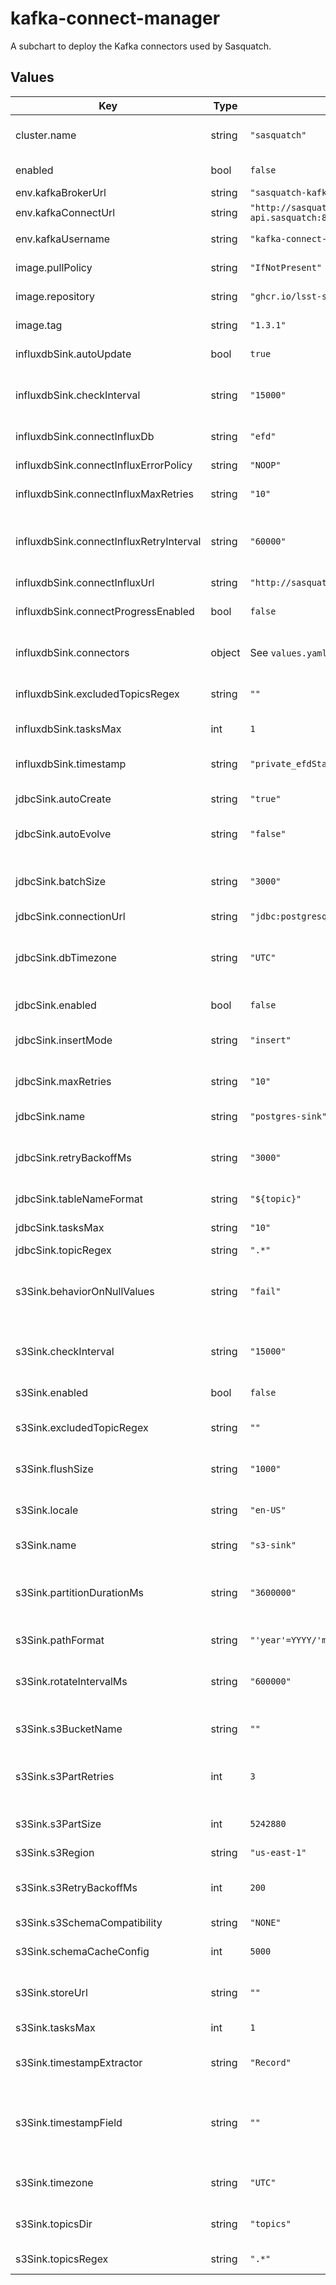 # kafka-connect-manager

A subchart to deploy the Kafka connectors used by Sasquatch.

## Values

| Key | Type | Default | Description |
|-----|------|---------|-------------|
| cluster.name | string | `"sasquatch"` | Name used for the Kafka cluster, and used by Strimzi for many annotations |
| enabled | bool | `false` | Whether to enable Kafka Connect Manager |
| env.kafkaBrokerUrl | string | `"sasquatch-kafka-bootstrap.sasquatch:9092"` | Kafka broker URL |
| env.kafkaConnectUrl | string | `"http://sasquatch-connect-api.sasquatch:8083"` | Kafka connnect URL |
| env.kafkaUsername | string | `"kafka-connect-manager"` | Username for SASL authentication |
| image.pullPolicy | string | `"IfNotPresent"` | Pull policy for Kafka Connect Manager |
| image.repository | string | `"ghcr.io/lsst-sqre/kafkaconnect"` | Docker image to use for Kafka Connect Manager |
| image.tag | string | `"1.3.1"` | Docker tag to use for Kafka Connect Manager |
| influxdbSink.autoUpdate | bool | `true` | Whether to check for new Kafka topics |
| influxdbSink.checkInterval | string | `"15000"` | The interval, in milliseconds, to check for new topics and update the connector |
| influxdbSink.connectInfluxDb | string | `"efd"` | InfluxDB database to write to |
| influxdbSink.connectInfluxErrorPolicy | string | `"NOOP"` | Error policy, see connector documetation for details |
| influxdbSink.connectInfluxMaxRetries | string | `"10"` | The maximum number of times a message is retried |
| influxdbSink.connectInfluxRetryInterval | string | `"60000"` | The interval, in milliseconds, between retries. Only valid when the connectInfluxErrorPolicy is set to `RETRY`. |
| influxdbSink.connectInfluxUrl | string | `"http://sasquatch-influxdb.sasquatch:8086"` | InfluxDB URL |
| influxdbSink.connectProgressEnabled | bool | `false` | Enables the output for how many records have been processed |
| influxdbSink.connectors | object | See `values.yaml` | Connector instances to deploy. See `example` for the fields that can be set. |
| influxdbSink.excludedTopicsRegex | string | `""` | Regex to exclude topics from the list of selected topics from Kafka |
| influxdbSink.tasksMax | int | `1` | Maxium number of tasks to run the connector |
| influxdbSink.timestamp | string | `"private_efdStamp"` | Timestamp field to be used as the InfluxDB time. If not specified use `sys_time()`. |
| jdbcSink.autoCreate | string | `"true"` | Whether to automatically create the destination table |
| jdbcSink.autoEvolve | string | `"false"` | Whether to automatically add columns in the table schema |
| jdbcSink.batchSize | string | `"3000"` | Specifies how many records to attempt to batch together for insertion into the destination table |
| jdbcSink.connectionUrl | string | `"jdbc:postgresql://localhost:5432/mydb"` | Database connection URL |
| jdbcSink.dbTimezone | string | `"UTC"` | Name of the JDBC timezone that should be used in the connector when inserting time-based values |
| jdbcSink.enabled | bool | `false` | Whether the JDBC Sink connector is deployed |
| jdbcSink.insertMode | string | `"insert"` | The insertion mode to use. Supported modes are: `insert`, `upsert` and `update`. |
| jdbcSink.maxRetries | string | `"10"` | The maximum number of times to retry on errors before failing the task |
| jdbcSink.name | string | `"postgres-sink"` | Name of the connector to create |
| jdbcSink.retryBackoffMs | string | `"3000"` | The time in milliseconds to wait following an error before a retry attempt is made |
| jdbcSink.tableNameFormat | string | `"${topic}"` | A format string for the destination table name |
| jdbcSink.tasksMax | string | `"10"` | Number of Kafka Connect tasks |
| jdbcSink.topicRegex | string | `".*"` | Regex for selecting topics |
| s3Sink.behaviorOnNullValues | string | `"fail"` | How to handle records with a null value (for example, Kafka tombstone records). Valid options are `ignore` and `fail`. |
| s3Sink.checkInterval | string | `"15000"` | The interval, in milliseconds, to check for new topics and update the connector |
| s3Sink.enabled | bool | `false` | Whether the Amazon S3 Sink connector is deployed |
| s3Sink.excludedTopicRegex | string | `""` | Regex to exclude topics from the list of selected topics from Kafka |
| s3Sink.flushSize | string | `"1000"` | Number of records written to store before invoking file commits |
| s3Sink.locale | string | `"en-US"` | The locale to use when partitioning with TimeBasedPartitioner |
| s3Sink.name | string | `"s3-sink"` | Name of the connector to create |
| s3Sink.partitionDurationMs | string | `"3600000"` | The duration of a partition in milliseconds, used by TimeBasedPartitioner. Default is 1h for an hourly based partitioner |
| s3Sink.pathFormat | string | `"'year'=YYYY/'month'=MM/'day'=dd/'hour'=HH"` | Pattern used to format the path in the S3 object name |
| s3Sink.rotateIntervalMs | string | `"600000"` | The time interval in milliseconds to invoke file commits. Set to 10 minutes by default |
| s3Sink.s3BucketName | string | `""` | S3 bucket name. The bucket must already exist at the s3 provider |
| s3Sink.s3PartRetries | int | `3` | Maximum number of retry attempts for failed requests. Zero means no retries. |
| s3Sink.s3PartSize | int | `5242880` | The part size in S3 multi-part uploads. Valid values: [5242880,…,2147483647] |
| s3Sink.s3Region | string | `"us-east-1"` | S3 region |
| s3Sink.s3RetryBackoffMs | int | `200` | How long to wait in milliseconds before attempting the first retry of a failed S3 request |
| s3Sink.s3SchemaCompatibility | string | `"NONE"` | S3 schema compatibility |
| s3Sink.schemaCacheConfig | int | `5000` | The size of the schema cache used in the Avro converter |
| s3Sink.storeUrl | string | `""` | The object storage connection URL, for non-AWS s3 providers |
| s3Sink.tasksMax | int | `1` | Number of Kafka Connect tasks |
| s3Sink.timestampExtractor | string | `"Record"` | The extractor determines how to obtain a timestamp from each record |
| s3Sink.timestampField | string | `""` | The record field to be used as timestamp by the timestamp extractor. Only applies if timestampExtractor is set to RecordField. |
| s3Sink.timezone | string | `"UTC"` | The timezone to use when partitioning with TimeBasedPartitioner |
| s3Sink.topicsDir | string | `"topics"` | Top level directory to store the data ingested from Kafka |
| s3Sink.topicsRegex | string | `".*"` | Regex to select topics from Kafka |
